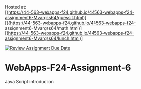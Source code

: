 Hosted at: <br/> 
[{https://44-563-webapps-f24.github.io/44563-webapps-f24-assignment6-Mvargas64/guessit.html)]  <br/> 
[({https://44-563-webapps-f24.github.io/44563-webapps-f24-assignment6-Mvargas64/math.html)] <br/> 
[(https://44-563-webapps-f24.github.io/44563-webapps-f24-assignment6-Mvargas64/lunch.html)]



[![Review Assignment Due Date](https://classroom.github.com/assets/deadline-readme-button-22041afd0340ce965d47ae6ef1cefeee28c7c493a6346c4f15d667ab976d596c.svg)](https://classroom.github.com/a/cCoVexb_)
# WebApps-F24-Assignment-6
Java Script introduction
